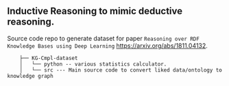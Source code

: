 ## Inductive Reasoning to mimic deductive reasoning.

Source code repo to generate dataset for paper ```Reasoning over RDF Knowledge Bases using Deep Learning```  https://arxiv.org/abs/1811.04132.

```
    ├── KG-Cmpl-dataset
    │   └── python -- various statistics calculator.
    │   └── src --- Main source code to convert liked data/ontology to knowledge graph
```